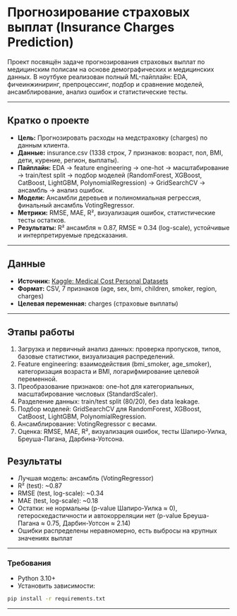 # Прогнозирование страховых выплат (Insurance Charges Prediction)

Проект посвящён задаче прогнозирования страховых выплат по медицинским полисам на основе демографических и медицинских данных. В ноутбуке реализован полный ML-пайплайн: EDA, фичеинжиниринг, препроцессинг, подбор и сравнение моделей, ансамблирование, анализ ошибок и статистические тесты.

---

## Кратко о проекте
- **Цель:** Прогнозировать расходы на медстраховку (charges) по данным клиента.
- **Данные:** insurance.csv (1338 строк, 7 признаков: возраст, пол, BMI, дети, курение, регион, выплаты).
- **Пайплайн:** EDA → feature engineering → one-hot → масштабирование → train/test split → подбор моделей (RandomForest, XGBoost, CatBoost, LightGBM, PolynomialRegression) → GridSearchCV → ансамбль → анализ ошибок.
- **Модели:** Ансамбли деревьев и полиномиальная регрессия, финальный ансамбль VotingRegressor.
- **Метрики:** RMSE, MAE, R², визуализация ошибок, статистические тесты остатков.
- **Результаты:** R² ансамбля ≈ 0.87, RMSE ≈ 0.34 (log-scale), устойчивые и интерпретируемые предсказания.

---

## Данные

- **Источник:** [Kaggle: Medical Cost Personal Datasets](https://www.kaggle.com/datasets/mirichoi0218/insurance)
- **Формат:** CSV, 7 признаков (age, sex, bmi, children, smoker, region, charges)
- **Целевая переменная:** charges (страховые выплаты)

---

## Этапы работы

1. Загрузка и первичный анализ данных: проверка пропусков, типов, базовые статистики, визуализация распределений.
2. Feature engineering: взаимодействия (bmi_smoker, age_smoker), категоризация возраста и BMI, логарифмирование целевой переменной.
3. Преобразование признаков: one-hot для категориальных, масштабирование числовых (StandardScaler).
4. Разделение данных: train/test split (80/20), без data leakage.
5. Подбор моделей: GridSearchCV для RandomForest, XGBoost, CatBoost, LightGBM, PolynomialRegression.
6. Ансамблирование: VotingRegressor с весами.
7. Оценка: RMSE, MAE, R², визуализация ошибок, тесты Шапиро-Уилка, Бреуша-Пагана, Дарбина-Уотсона.

## Результаты

- Лучшая модель: ансамбль (VotingRegressor)
- R² (test): ~0.87
- RMSE (test, log-scale): ~0.34
- MAE (test, log-scale): ~0.18
- Остатки: не нормальны (p-value Шапиро-Уилка ≈ 0), гетероскедастичности и автокорреляции нет (p-value Бреуша-Пагана ≈ 0.75, Дарбин-Уотсон ≈ 2.14)
- Ошибки распределены неравномерно, есть выбросы на крупных значениях выплат

---

### Требования
- Python 3.10+
- Установить зависимости:

```bash
pip install -r requirements.txt
```
---